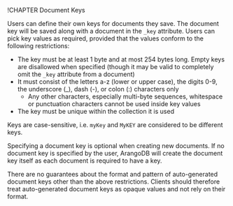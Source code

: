 !CHAPTER Document Keys 

Users can define their own keys for documents they save. The document key will
be saved along with a document in the `_key` attribute. Users can pick key
values as required, provided that the values conform to the following
restrictions:
- The key must be at least 1 byte and at most 254 bytes long. Empty keys are 
  disallowed when specified (though it may be valid to completely omit the
  `_key` attribute from a document)
- It must consist of the letters a-z (lower or upper case), the digits 0-9,
  the underscore (_), dash (-), or colon (:) characters only
  - Any other characters, especially multi-byte sequences, whitespace or
    punctuation characters cannot be used inside key values
- The key must be unique within the collection it is used

Keys are case-sensitive, i.e. `myKey` and `MyKEY` are considered to be
different keys.

Specifying a document key is optional when creating new documents. If no
document key is specified by the user, ArangoDB will create the document key
itself as each document is required to have a key.

There are no guarantees about the format and pattern of auto-generated document
keys other than the above restrictions. Clients should therefore treat
auto-generated document keys as opaque values and not rely on their format.

